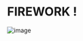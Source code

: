 # FIREWORK !

![image](https://user-images.githubusercontent.com/56203475/151647048-8adb0776-d734-43ad-b43e-6c8c8be1f3b6.png)
